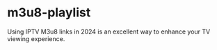 # m3u8-playlist
Using IPTV M3u8 links in 2024 is an excellent way to enhance your TV viewing experience.
